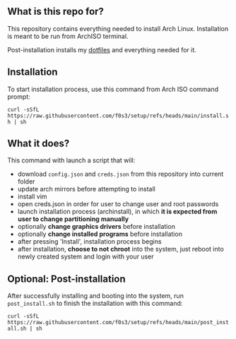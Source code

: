 ## **What is this repo for?**

This repository contains everything needed to install Arch Linux.
Installation is meant to be run from ArchISO terminal.

Post-installation installs my [dotfiles](https://github.com/f0s3/dotfiles) and everything needed for it.


## **Installation**

To start installation process, use this command from Arch ISO command prompt:

`
curl -sSfL https://raw.githubusercontent.com/f0s3/setup/refs/heads/main/install.sh | sh
`


## **What it does?**

This command with launch a script that will:

 - download `config.json` and `creds.json` from this repository into current folder
 - update arch mirrors before attempting to install
 - install vim
 - open creds.json in order for user to change user and root passwords
 - launch installation process (archinstall), in which **it is expected from user to change partitioning manually**
 - optionally **change graphics drivers** before installation
 - optionally **change installed programs** before installation
 - after pressing 'Install', installation process begins
 - after installation, **choose to not chroot** into the system, just reboot into newly created system and login with your user


## **Optional: Post-installation**

After successfully installing and booting into the system, run `post_install.sh` to finish the installation with this command:

`
curl -sSfL https://raw.githubusercontent.com/f0s3/setup/refs/heads/main/post_install.sh | sh
`
